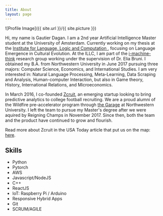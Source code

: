 ```yaml
---
title: About
layout: page
---
```

![Profile Image]({{ site.url }}/{{ site.picture }})

<p>Hi, my name is Gautier Dagan. I am a 2nd year Artificial Intelligence Master student at the University of Amsterdam. Currently working on my thesis at the <a href="https://www.illc.uva.nl/" target="_blank"> Institute for Language, Logic and Computation </a>, focusing on Language Emergence in Cultural Evolution. At the ILLC, I am part of the <a href="http://i-machine-think.github.io/" target="_blank">i-machine-think</a> research group working under the supervision of Dr. Elia Bruni. I obtained my B.A. from Northwestern University in June 2017 pursuing three majors: Computer Science, Economics, and International Studies. I am very interested in: Natural Language Processing, Meta-Learning, Data Scraping and Analysis, Human-computer Interaction, but also in Game theory, History, International Relations, and Microeconomics.</p>

<p>In March 2016, I co-founded <a href="http://zcruit.com" target="_blank">Zcruit</a>, an emerging startup looking to bring predictive analytics to college football recruiting. We are a proud alumni of the Wildfire pre-accelerator program through <a href="http://thegarage.northwestern.edu/">the Garage</a> at Northwestern University. I left the team to pursue my Master's degree after we were aquired by Reigning Champs in November 2017. Since then, both the team and the product have continued to grow and flourish.

Read more about Zcruit in the USA Today article that put us on the map: <a href="https://www.usatoday.com/story/sports/ncaaf/2017/01/23/analytical-approach-inexact-science-recruiting/96963326/" target="_blank">here</a>.
</p>


<h2>Skills</h2>

<ul class="skill-list">
	<li>Python</li>
	<li>Pytorch</li>
	<li>AWS</li>
	<li>Javascript/NodeJS</li>
	<li>C++</li>
	<li>ReactJS</li>
	<li>IoT: Raspberry Pi / Arduino</li>
	<li>Responsive Hybrid Apps</li>
	<li>Git</li>
	<li>SCRUM/AGILE</li>
</ul>

<!-- <h2>Projects</h2>

<ul>
	<li><a href="https://github.com/">Lorem Lorem</a></li>
	<li><a href="https://github.com/">Ipsum Dolor</a></li>
	<li><a href="https://github.com/">Dolor Lorem</a></li>
</ul> -->
